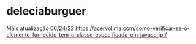 # deleciaburguer

Mais atualização
06/24/22
https://acervolima.com/como-verificar-se-o-elemento-fornecido-tem-a-classe-especificada-em-javascript/
